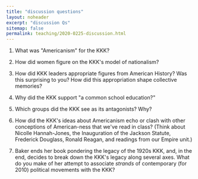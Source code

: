 ```yaml
---
title: "discussion questions"
layout: noheader
excerpt: "discussion Qs"
sitemap: false
permalink: teaching/2020-0225-discussion.html
---
```


1.	What was "Americanism" for the KKK?

2. How did women figure on the KKK's model of nationalism?

3. How did KKK leaders appropriate figures from American History? Was this surprising to you? How did this appropriation shape collective memories?

4. Why did the KKK support "a common school education?"

5. Which groups did the KKK see as its antagonists? Why?

6. How did the KKK's ideas about Americanism echo or clash with other conceptions of American-ness that we've read in class? (Think about Nicolle Hannah-Jones, the Inauguration of the Jackson Statute, Frederick Douglass, Ronald Reagan, and readings from our Empire unit.)

7. Baker ends her book pondering the legacy of the 1920s KKK, and, in the end, decides to break down the KKK's legacy along several axes. What do you make of her attempt to associate *strands* of contemporary (for 2010) political movements with the KKK?